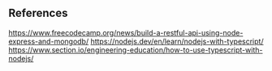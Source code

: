 ## References
https://www.freecodecamp.org/news/build-a-restful-api-using-node-express-and-mongodb/
https://nodejs.dev/en/learn/nodejs-with-typescript/
https://www.section.io/engineering-education/how-to-use-typescript-with-nodejs/
